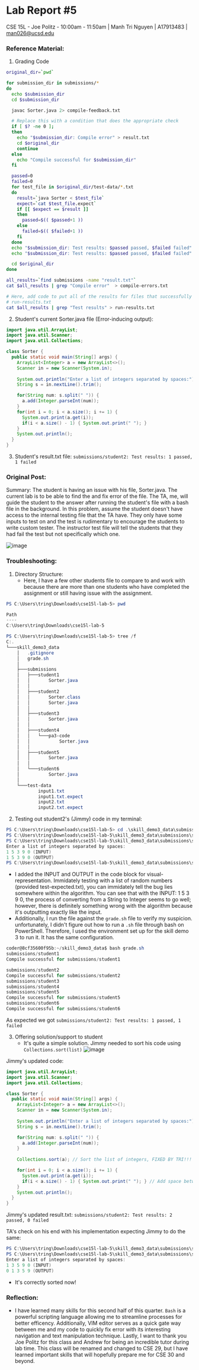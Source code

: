 # Lab Report #5
CSE 15L - Joe Politz - 10:00am - 11:50am | Manh Tri Nguyen | A17913483 | man026@ucsd.edu

### Reference Material:
1. Grading Code
```bash
original_dir=`pwd`

for submission_dir in submissions/*
do
  echo $submission_dir
  cd $submission_dir

  javac Sorter.java 2> compile-feedback.txt

  # Replace this with a condition that does the appropriate check
  if [ $? -ne 0 ];
  then
    echo "$submission_dir: Compile error" > result.txt    
    cd $original_dir
    continue
  else
    echo "Compile successful for $submission_dir"
  fi

  passed=0
  failed=0
  for test_file in $original_dir/test-data/*.txt
  do
    result=`java Sorter < $test_file`
    expect=`cat $test_file.expect`
    if [[ $expect == $result ]]
    then
      passed=$(( $passed+1 ))
    else
      failed=$(( $failed+1 ))
    fi
  done
  echo "$submission_dir: Test results: $passed passed, $failed failed" > result.txt
  echo "$submission_dir: Test results: $passed passed, $failed failed" > result1.txt

  cd $original_dir
done

all_results=`find submissions -name "result.txt"`
cat $all_results | grep "Compile error"  > compile-errors.txt

# Here, add code to put all of the results for files that successfully ran into
# run-results.txt
cat $all_results | grep "Test results" > run-results.txt
```
2. Student's current Sorter.java file (Error-inducing output):
```java
import java.util.ArrayList;
import java.util.Scanner;
import java.util.Collections;

class Sorter {
  public static void main(String[] args) {
    ArrayList<Integer> a = new ArrayList<>();
    Scanner in = new Scanner(System.in);
    
    System.out.println("Enter a list of integers separated by spaces:");
    String s = in.nextLine().trim();

    for(String num: s.split(" ")) {
      a.add(Integer.parseInt(num));
    }
    for(int i = 0; i < a.size(); i += 1) {
      System.out.print(a.get(i));
      if(i < a.size() - 1) { System.out.print(" "); }
    }
    System.out.println();
  }
}
```

3. Student's result.txt file:
`submissions/student2: Test results: 1 passed, 1 failed`

### Original Post:
Summary: The student is having an issue with his file, Sorter.java. The current lab is to be able to find the and fix error of the file. The TA, me, will guide the student to the answer after running the student's file with a bash file in the background. In this problem, assume the student doesn't have access to the internal testing file that the TA have. They only have some inputs to test on and the test is rudimentary to encourage the students to write custom tester. The instructor test file will tell the students that they had fail the test but not specifically which one.

![image](https://github.com/man3ng/cse15l-lab-reports/assets/141669725/601d7589-8464-4c49-917d-64f89e42c188)

### Troubleshooting:
1. Directory Structure:
   - Here, I have a few other students file to compare to and work with because there are more than one students who have completed the assignment or still having issue with the assignment.
```PowerShell
PS C:\Users\tring\Downloads\cse15l-lab-5> pwd

Path
----
C:\Users\tring\Downloads\cse15l-lab-5

PS C:\Users\tring\Downloads\cse15l-lab-5> tree /f
C:.
└───skill_demo3_data
    │   .gitignore
    │   grade.sh
    │
    ├───submissions
    │   ├───student1
    │   │       Sorter.java
    │   │
    │   ├───student2
    │   │       Sorter.class
    │   │       Sorter.java
    │   │
    │   ├───student3
    │   │       Sorter.java
    │   │
    │   ├───student4
    │   │   └───pa3-code
    │   │           Sorter.java
    │   │
    │   ├───student5
    │   │       Sorter.java
    │   │
    │   └───student6
    │           Sorter.java
    │
    └───test-data
            input1.txt
            input1.txt.expect
            input2.txt
            input2.txt.expect
```
2. Testing out student2's (Jimmy) code in my terminal:
```PowerShell
PS C:\Users\tring\Downloads\cse15l-lab-5> cd .\skill_demo3_data\submissions\student2\
PS C:\Users\tring\Downloads\cse15l-lab-5\skill_demo3_data\submissions\student2> javac .\Sorter.java
PS C:\Users\tring\Downloads\cse15l-lab-5\skill_demo3_data\submissions\student2> java Sorter
Enter a list of integers separated by spaces:
1 5 3 9 0 (INPUT)
1 5 3 9 0 (OUTPUT)
PS C:\Users\tring\Downloads\cse15l-lab-5\skill_demo3_data\submissions\student2>
```
- I added the INPUT and OUTPUT in the code block for visual-representation. Immidately testing with a list of random numbers (provided test-expected.txt), you can immidately tell the bug lies somewhere within the algorithm. You can see that with the INPUT: 1 5 3 9 0, the process of converting from a String to Integer seems to go well; however, there is definitely something wrong with the algorithm because it's outputting exactly like the input.
- Additionally, I run the file against the `grade.sh` file to verify my suspicion. unfortunately, I didn't figure out how to run a `.sh` file through bash on PowerShell. Therefore, I used the environment set up for the skill demo 3 to run it. It has the same configuration.
```PowerShell
coder@8cf35600f95b:~/skill_demo3_data$ bash grade.sh
submissions/student1
Compile successful for submissions/student1

submissions/student2
Compile successful for submissions/student2
submissions/student3
submissions/student4
submissions/student5
Compile successful for submissions/student5
submissions/student6
Compile successful for submissions/student6
```
As expected we got `submissions/student2: Test results: 1 passed, 1 failed`

3. Offering solution/support to student
   - It's quite a simple solution. Jimmy needed to sort his code using `Collections.sort(list)`
![image](https://github.com/man3ng/cse15l-lab-reports/assets/141669725/6a066c6f-cce3-4e65-bc8e-bd39551905aa)

Jimmy's updated code:
```java
import java.util.ArrayList;
import java.util.Scanner;
import java.util.Collections;

class Sorter {
  public static void main(String[] args) {
    ArrayList<Integer> a = new ArrayList<>();
    Scanner in = new Scanner(System.in);
    
    System.out.println("Enter a list of integers separated by spaces:");
    String s = in.nextLine().trim();

    for(String num: s.split(" ")) {
      a.add(Integer.parseInt(num));
    }
    
    Collections.sort(a); // Sort the list of integers, FIXED BY TRI!!!

    for(int i = 0; i < a.size(); i += 1) {
      System.out.print(a.get(i));
      if(i < a.size() - 1) { System.out.print(" "); } // Add space between integers
    }
    System.out.println();
  }
}
```
Jimmy's updated result.txt:
`submissions/student2: Test results: 2 passed, 0 failed`

TA's check on his end with his implementation expecting Jimmy to do the same:
```PowerShell
PS C:\Users\tring\Downloads\cse15l-lab-5\skill_demo3_data\submissions\student2> javac Sorter.java
PS C:\Users\tring\Downloads\cse15l-lab-5\skill_demo3_data\submissions\student2> java Sorter
Enter a list of integers separated by spaces:
1 3 5 9 0 (INPUT)
0 1 3 5 9 (OUTPUT)
```
  - It's correctly sorted now!
### Reflection:
- I have learned many skills for this second half of this quarter. `Bash` is a powerful scripting language allowing me to streamline processes for better efficency. Additionally, VIM editor serves as a quick gate way between me and my code to quickly fix error with its interesting navigation and text manipulation technique. Lastly, I want to thank you Joe Politz for this class and Andrew for being an incredible tutor during lab time. This class will be renamed and changed to CSE 29, but I have learned important skills that will hopefully prepare me for CSE 30 and beyond.
